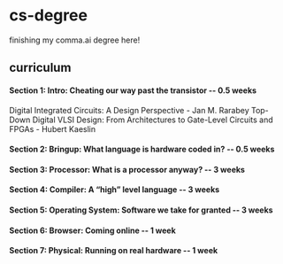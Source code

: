 # cs-degree
finishing my comma.ai degree here!

## curriculum
#### Section 1: Intro: Cheating our way past the transistor -- 0.5 weeks
Digital Integrated Circuits: A Design Perspective - Jan M. Rarabey
Top-Down Digital VLSI Design: From Architectures to Gate-Level Circuits and FPGAs - Hubert Kaeslin

#### Section 2: Bringup: What language is hardware coded in? -- 0.5 weeks
#### Section 3: Processor: What is a processor anyway? -- 3 weeks
#### Section 4: Compiler: A “high” level language -- 3 weeks
#### Section 5: Operating System: Software we take for granted -- 3 weeks
#### Section 6: Browser: Coming online -- 1 week
#### Section 7: Physical: Running on real hardware -- 1 week
